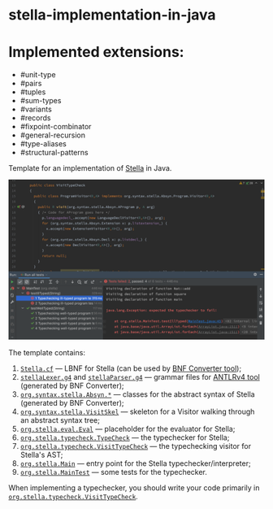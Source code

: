 # stella-implementation-in-java

# Implemented extensions:

- #unit-type
- #pairs
- #tuples
- #sum-types
- #variants
- #records
- #fixpoint-combinator
- #general-recursion
- #type-aliases
- #structural-patterns

Template for an implementation of [Stella](https://fizruk.github.io/stella/) in Java.

![Screenshot from Intellij IDEA](images/idea-demo.png)

The template contains:
1. [`Stella.cf`](Stella.cf) — LBNF for Stella (can be used by [BNF Converter tool](https://bnfc.digitalgrammars.com));
2. [`stellaLexer.g4`](src/main/java/org/syntax/stella/stellaLexer.g4) and [`stellaParser.g4`](src/main/java/org/syntax/stella/stellaParser.g4) — grammar files for [ANTLRv4 tool](https://www.antlr.org) (generated by BNF Converter);
3. [`org.syntax.stella.Absyn.*`](src/main/java/org/syntax/stella/Absyn/) — classes for the abstract syntax of Stella (generated by BNF Converter);
4. [`org.syntax.stella.VisitSkel`](src/main/java/org/syntax/stella/VisitSkel.java) — skeleton for a Visitor walking through an abstract syntax tree;
5. [`org.stella.eval.Eval`](src/main/java/org/stella/eval/Eval.java) — placeholder for the evaluator for Stella;
6. [`org.stella.typecheck.TypeCheck`](src/main/java/org/stella/typecheck/TypeCheck.java) — the typechecker for Stella;
7. [`org.stella.typecheck.VisitTypeCheck`](src/main/java/org/stella/typecheck/VisitTypeCheck.java) — the typechecking visitor for Stella's AST;
8. [`org.stella.Main`](src/main/java/org/stella/Main.java) — entry point for the Stella typechecker/interpreter;
9. [`org.stella.MainTest`](src/test/java/org/stella/MainTest) — some tests for the typechecker.

When implementing a typechecker, you should write your code primarily in [`org.stella.typecheck.VisitTypeCheck`](src/main/java/org/stella/typecheck/VisitTypeCheck.java).
